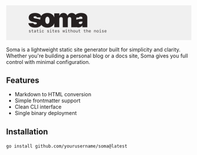 ![Soma Logo](assets/soma.png)

Soma is a lightweight static site generator built for simplicity and clarity. Whether you're building a personal blog or a docs site, Soma gives you full control with minimal configuration.

## Features
- Markdown to HTML conversion
- Simple frontmatter support  
- Clean CLI interface
- Single binary deployment

## Installation
```go install github.com/yourusername/soma@latest```